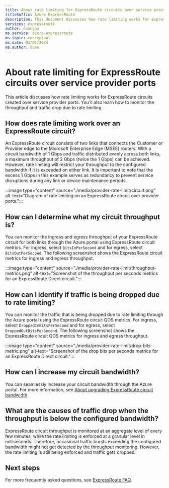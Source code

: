 ```yaml
---
title: About rate limiting for ExpressRoute circuits over service provider ports
titleSuffix: Azure ExpressRoute
description: This document discusses how rate limiting works for ExpressRoute circuits over service provider ports. You'll also learn how to monitor the throughput and traffic drop due to rate limiting.
services: expressroute
author: duongau
ms.service: azure-expressroute
ms.topic: conceptual
ms.date: 03/01/2024
ms.author: duau
---
```


# About rate limiting for ExpressRoute circuits over service provider ports

This article discusses how rate limiting works for ExpressRoute circuits created over service provider ports. You'll also learn how to monitor the throughput and traffic drop due to rate limiting.

## How does rate limiting work over an ExpressRoute circuit?

An ExpressRoute circuit consists of two links that connects the Customer or Provider edge to the Microsoft Enterprise Edge (MSEE) routers. With a circuit bandwidth of 1 Gbps and traffic distributed evenly across both links, a maximum throughput of 2 Gbps (twice the 1 Gbps) can be achieved. However, rate limiting will restrict your throughput to the configured bandwidth if it is exceeded on either link. It is important to note that the excess 1 Gbps in this example serves as redundancy to prevent service disruptions during any link or device maintenance periods.

:::image type="content" source="./media/provider-rate-limit/circuit.png" alt-text="Diagram of rate limiting on an ExpressRoute circuit over provider ports.":::

## How can I determine what my circuit throughput is?

You can monitor the ingress and egress throughput of your ExpressRoute circuit for both links through the Azure portal using ExpressRoute circuit metrics. For ingress, select `BitsInPerSecond` and for egress, select `BitsOutPerSecond`. The following screenshot shows the ExpressRoute circuit metrics for ingress and egress throughput.

:::image type="content" source="./media/provider-rate-limit/throughput-metrics.png" alt-text="Screenshot of the throughput per seconds metrics for an ExpressRoute Direct circuit.":::

## How can I identify if traffic is being dropped due to rate limiting?

You can monitor the traffic that is being dropped due to rate limiting through the Azure portal using the ExpressRoute circuit QOS metrics. For ingress, select `DroppedInBitsPerSecond` and for egress, select `DroppedOutBitsPerSecond`. The following screenshot shows the ExpressRoute circuit QOS metrics for ingress and egress throughput.

:::image type="content" source="./media/provider-rate-limit/drop-bits-metric.png" alt-text="Screenshot of the drop bits per seconds metrics for an ExpressRoute Direct circuit.":::

## How can I increase my circuit bandwidth?

You can seamlessly increase your circuit bandwidth through the Azure portal. For more information, see [About upgrading ExpressRoute circuit bandwidth](about-upgrade-circuit-bandwidth.md).

## What are the causes of traffic drop when the throughput is below the configured bandwidth?

ExpressRoute circuit throughput is monitored at an aggregate level of every few minutes, while the rate limiting is enforced at a granular level in milliseconds. Therefore, occasional traffic bursts exceeding the configured bandwidth might not get detected by the throughput monitoring. However, the rate limiting is still being enforced and traffic gets dropped.

## Next steps

For more frequently asked questions, see [ExpressRoute FAQ](expressroute-faqs.md).

